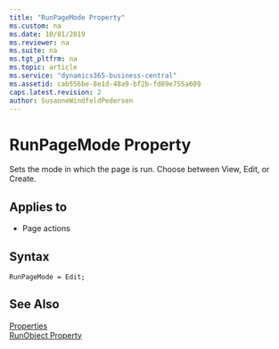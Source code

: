 ```yaml
---
title: "RunPageMode Property"
ms.custom: na
ms.date: 10/01/2019
ms.reviewer: na
ms.suite: na
ms.tgt_pltfrm: na
ms.topic: article
ms.service: "dynamics365-business-central"
ms.assetid: cab556be-8e1d-48a9-bf2b-fd89e755a609
caps.latest.revision: 2
author: SusanneWindfeldPedersen
---
```


 

# RunPageMode Property
Sets the mode in which the page is run. Choose between View, Edit, or Create.  

## Applies to  

-   Page actions  
   
## Syntax
```
RunPageMode = Edit;
```

## See Also  
[Properties](devenv-properties.md)  
 [RunObject Property](devenv-runobject-property.md)